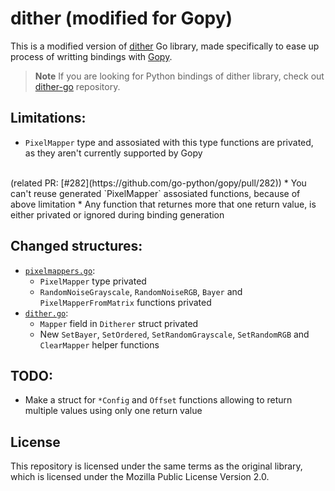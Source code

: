 # dither (modified for Gopy)

This is a modified version of [dither](https://github.com/makew0rld/dither) Go library, made specifically to ease up process of writting bindings with [Gopy](https://github.com/go-python/gopy).

> **Note**
> If you are looking for Python bindings of dither library, check out [dither-go]() repository.

## Limitations:
* `PixelMapper` type and assosiated with this type functions are privated, as they aren't currently supported by Gopy 
<br>
(related PR: [#282](https://github.com/go-python/gopy/pull/282))
* You can't reuse generated `PixelMapper` assosiated functions, because of above limitation
* Any function that returnes more that one return value, is either privated or ignored during binding generation

## Changed structures:
* [`pixelmappers.go`](./pixelmappers.go):
    * `PixelMapper` type privated
    * `RandomNoiseGrayscale`, `RandomNoiseRGB`, `Bayer` and `PixelMapperFromMatrix` functions privated
* [`dither.go`](./dither.go):
    * `Mapper` field in `Ditherer` struct privated
    * New `SetBayer`, `SetOrdered`, `SetRandomGrayscale`, `SetRandomRGB` and `ClearMapper` helper functions

## TODO:
* Make a struct for `*Config` and `Offset` functions allowing to return multiple values using only one return value

## License
This repository is licensed under the same terms as the original library, which is licensed under the Mozilla Public License Version 2.0.
